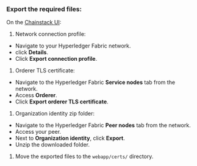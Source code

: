 ### Export the required files:

On the [Chainstack UI](https://console.chainstack.com/):

1. Network connection profile:
  -  Navigate to your Hyperledger Fabric network.
  - click **Details**.
  - Click **Export connection profile**.
1. Orderer TLS certificate:
  - Navigate to the Hyperledger Fabric **Service nodes** tab from the network.
  - Access **Orderer**.
  - Click **Export orderer TLS certificate**.
1. Organization identity zip folder:
  - Navigate to the Hyperledger Fabric **Peer nodes** tab from the network.
  - Access your peer.
  - Next to **Organization identity**, click **Export**.
  - Unzip the downloaded folder.
1. Move the exported files to the `webapp/certs/` directory.
